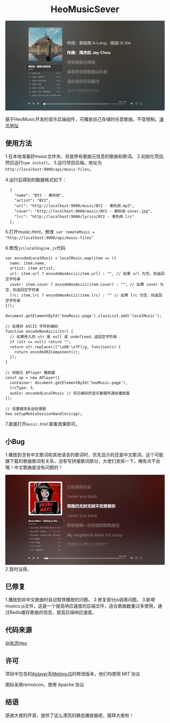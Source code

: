 # <center>HeoMusicSever</center>

![](/img/01_1.webp)

基于HeoMusic开发的音乐后端组件，可播放自己存储的任意歌曲。不受限制。[演示地址](https://music.2leo.top)

## 使用方法

1.在本地准备好music文件夹，存放带有歌曲元信息的歌曲和歌词。
2.初始化项目,然后运行`npm install`。
3.运行项目后端，地址为`http://localhost:9000/api/music-files`。

4.运行后得到的数据格式如下：

```
  {
    "name": "BY2 - 凑热闹",
    "artist": "BY2",
    "url": "http://localhost:9000/music/BY2 - 凑热闹.mp3",
    "cover": "http://localhost:9000/music/BY2 - 凑热闹-cover.jpg",
    "lrc": "http://localhost:9000/lyrics/BY2 - 凑热闹.lrc"
  },
  ```
5.打开music.html，修改` var remoteMusic = "http://localhost:9000/api/music-files"`

6.修改`js\localEngine.js`代码
```
var encodedLocalMusic = localMusic.map(item => ({
  name: item.name,
  artist: item.artist,
  url: item.url ? encodeNonAscii(item.url) : "", // 如果 url 为空，则返回空字符串
  cover: item.cover ? encodeNonAscii(item.cover) : "", // 如果 cover 为空，则返回空字符串
  lrc: item.lrc ? encodeNonAscii(item.lrc) : "" // 如果 lrc 为空，则返回空字符串
}));

document.getElementById('heoMusic-page').classList.add('localMusic');

// 处理非 ASCII 字符的编码
function encodeNonAscii(str) {
  // 如果传入的 str 是 null 或 undefined，返回空字符串
  if (str == null) return "";
  return str.replace(/[^\x00-\x7F]/g, function(c) {
    return encodeURIComponent(c);
  });
}

// 初始化 APlayer 播放器
const ap = new APlayer({
  container: document.getElementById('heoMusic-page'),
  lrcType: 3,
  audio: encodedLocalMusic // 将已编码的音乐数据传递给播放器
});

// 设置媒体会话处理器
heo.setupMediaSessionHandlers(ap);
```
7.直接打开`music.html`查看效果即可。

## 小Bug

1.播放到含有中文歌词和其他语言的歌词时，优先显示的还是中文歌词。这个可能跟下载的歌曲歌词有关系，没有写拼接歌词部分，大佬们发挥一下。俺有点不会哦！中文歌曲是没有问题的！

![](/img/02_1.webp)
2.暂时没得。

## 已修复
1.播放到非中文歌曲时自动暂停播放的问题。
2.修复部分js调用问题。
3.新增musics.js文件，这是一个提高响应速度的后端文件，适合歌曲数量过多使用，通过Redis缓存歌曲的信息，提高后端响应速度。

## 代码来源

[@张洪Heo](https://github.com/zhheo/HeoMusic) 

## 许可

项目中包含的[Aplayer](https://github.com/DIYgod/APlayer)及[MetingJS](https://github.com/metowolf/Meting)的修改版本，他们均使用 MIT 协议

图标采用remixicon，使用 Apache 协议

## 结语

感谢大佬的开源，提供了这么漂亮的静态播放器呢，膜拜大佬啦！

